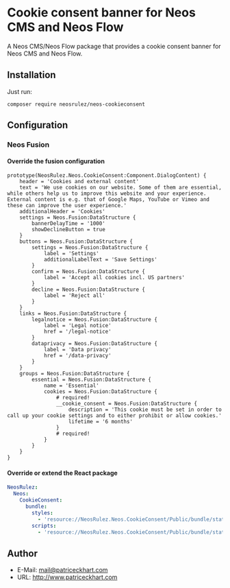 # Cookie consent banner for Neos CMS and Neos Flow

A Neos CMS/Neos Flow package that provides a cookie consent banner for Neos CMS and Neos Flow.

## Installation

Just run:

```
composer require neosrulez/neos-cookieconsent
```

## Configuration

### Neos Fusion

#### Override the fusion configuration
```neosfusion
prototype(NeosRulez.Neos.CookieConsent:Component.DialogContent) {
    header = 'Cookies and external content'
    text = 'We use cookies on our website. Some of them are essential, while others help us to improve this website and your experience. External content is e.g. that of Google Maps, YouTube or Vimeo and these can improve the user experience.'
    additionalHeader = 'Cookies'
    settings = Neos.Fusion:DataStructure {
        bannerDelayTime = '1000'
        showDeclineButton = true
    }
    buttons = Neos.Fusion:DataStructure {
        settings = Neos.Fusion:DataStructure {
            label = 'Settings'
            additionalLabelText = 'Save Settings'
        }
        confirm = Neos.Fusion:DataStructure {
            label = 'Accept all cookies incl. US partners'
        }
        decline = Neos.Fusion:DataStructure {
            label = 'Reject all'
        }
    }
    links = Neos.Fusion:DataStructure {
        legalnotice = Neos.Fusion:DataStructure {
            label = 'Legal notice'
            href = '/legal-notice'
        }
        dataprivacy = Neos.Fusion:DataStructure {
            label = 'Data privacy'
            href = '/data-privacy'
        }
    }
    groups = Neos.Fusion:DataStructure {
        essential = Neos.Fusion:DataStructure {
            name = 'Essential'
            cookies = Neos.Fusion:DataStructure {
                # required!
                __cookie_consent = Neos.Fusion:DataStructure {
                    description = 'This cookie must be set in order to call up your cookie settings and to either prohibit or allow cookies.'
                    lifetime = '6 months'
                }
                # required!
            }
        }
    }
}
```

#### Override or extend the React package
```yaml
NeosRulez:
  Neos:
    CookieConsent:
      bundle:
        styles:
          - 'resource://NeosRulez.Neos.CookieConsent/Public/bundle/static/css/main.adc0658e.css'
        scripts:
          - 'resource://NeosRulez.Neos.CookieConsent/Public/bundle/static/js/main.ca2a187c.js'
```

## Author

* E-Mail: mail@patriceckhart.com
* URL: http://www.patriceckhart.com 
